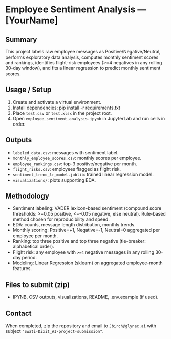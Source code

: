 # Employee Sentiment Analysis — [YourName]

## Summary
This project labels raw employee messages as Positive/Negative/Neutral, performs exploratory data analysis, computes monthly sentiment scores and rankings, identifies flight-risk employees (>=4 negatives in any rolling 30-day window), and fits a linear regression to predict monthly sentiment scores.

## Usage / Setup
1. Create and activate a virtual environment.
2. Install dependencies:
pip install -r requirements.txt
3. Place `test.csv` or `test.xlsx` in the project root.
4. Open `employee_sentiment_analysis.ipynb` in JupyterLab and run cells in order.

## Outputs
- `labeled_data.csv`: messages with sentiment label.
- `monthly_employee_scores.csv`: monthly scores per employee.
- `employee_rankings.csv`: top-3 positive/negative per month.
- `flight_risks.csv`: employees flagged as flight risk.
- `sentiment_trend_lr_model.joblib`: trained linear regression model.
- `visualizations/`: plots supporting EDA.

## Methodology
- Sentiment labeling: VADER lexicon-based sentiment (compound score thresholds: >=0.05 positive, <=-0.05 negative, else neutral). Rule-based method chosen for reproducibility and speed.
- EDA: counts, message length distribution, monthly trends.
- Monthly scoring: Positive=+1, Negative=-1, Neutral=0 aggregated per employee per month.
- Ranking: top three positive and top three negative (tie-breaker: alphabetical order).
- Flight risk: any employee with `>=4` negative messages in any rolling 30-day period.
- Modeling: Linear Regression (sklearn) on aggregated employee-month features.

## Files to submit (zip)
- IPYNB, CSV outputs, visualizations, README, .env.example (if used).

## Contact
When completed, zip the repository and email to `Jbirch@glynac.ai` with subject `"Swati-Dixit_AI-project-submission"`.
